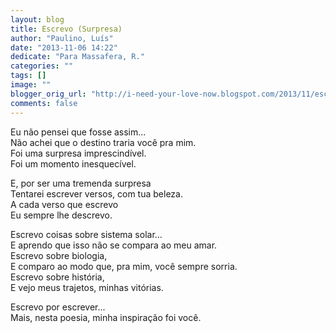 ```yaml
---
layout: blog
title: Escrevo (Surpresa)
author: "Paulino, Luís"
date: "2013-11-06 14:22"
dedicate: "Para Massafera, R."
categories: ""
tags: []
image: ""
blogger_orig_url: "http://i-need-your-love-now.blogspot.com/2013/11/escrevo-surpresa.html"
comments: false
---
```


Eu não pensei que fosse assim...\
Não achei que o destino traria você pra mim.\
Foi uma surpresa imprescindível.\
Foi um momento inesquecível.

E, por ser uma tremenda surpresa\
Tentarei escrever versos, com tua beleza.\
A cada verso que escrevo\
Eu sempre lhe descrevo.

Escrevo coisas sobre sistema solar...\
E aprendo que isso não se compara ao meu amar.\
Escrevo sobre biologia,\
E comparo ao modo que, pra mim, você sempre sorria.\
Escrevo sobre história,\
E vejo meus trajetos, minhas vitórias.

Escrevo por escrever...\
Mais, nesta poesia, minha inspiração foi você.
